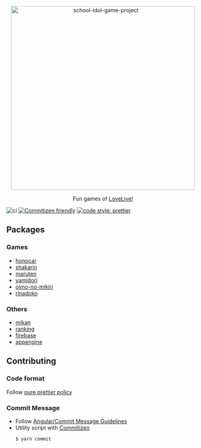 <p align="center">
    <img
        alt="school-idol-game-project"
        width="480"
        src="https://user-images.githubusercontent.com/9045584/44531504-e7d92480-a72b-11e8-8d91-b93052a89d5a.png"
    >
</p>

<p align="center">
    Fun games of <a href="http://www.lovelive-anime.jp/worldwide/">LoveLive!</a>
</p>

![ci](https://github.com/TatsuyaYamamoto/school-idol-game-project/workflows/ci/badge.svg)
[![Commitizen friendly](https://img.shields.io/badge/commitizen-friendly-brightgreen.svg)](http://commitizen.github.io/cz-cli/)
[![code style: prettier](https://img.shields.io/badge/code_style-prettier-ff69b4.svg?style=flat-square)](https://github.com/prettier/prettier)

## Packages

### Games

- [honocar](./packages/honocar#README.md)
- [shakarin](./packages/shakarin#README.md)
- [maruten](./packages/maruten#README.md)
- [yamidori](./packages/yamidori#README.md)
- [oimo-no-mikiri](./packages/oimo-no-mikiri#README.md)
- [rinadoko](./packages/rinadoko#README.md)

### Others

- [mikan](./packages/mikan#README.md)
- [ranking](./packages/ranking#README.md)
- [firebase](./packages/firebase#README.md)
- [appengine](./packages/appengine#README.md)

## Contributing

### Code format

Follow [pure prettier policy](https://prettier.io/)

### Commit Message

- Follow [Angular/Commit Message Guidelines](https://github.com/angular/angular/blob/master/CONTRIBUTING.md#-commit-message-guidelines)
- Utility script with [Commitizen](https://github.com/commitizen/cz-cli)
  ```
  $ yarn commit
  ```
